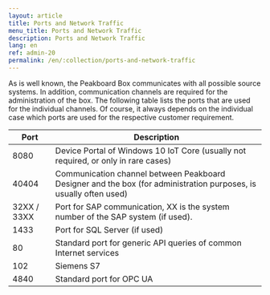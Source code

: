 ```yaml
---
layout: article
title: Ports and Network Traffic
menu_title: Ports and Network Traffic
description: Ports and Network Traffic
lang: en
ref: admin-20
permalink: /en/:collection/ports-and-network-traffic
---
```


As is well known, the Peakboard Box communicates with all possible source systems. In addition, communication channels are required for the administration of the box. The following table lists the ports that are used for the individual channels. Of course, it always depends on the individual case which ports are used for the respective customer requirement.

| **Port** | **Description** |
|-------------|-------------|
| 8080 | Device Portal of Windows 10 IoT Core (usually not required, or only in rare cases) |
| 40404 | Communication channel between Peakboard Designer and the box (for administration purposes, is usually often used) |
32XX / 33XX | Port for SAP communication, XX is the system number of the SAP system (if used).
| 1433 | Port for SQL Server (if used) |
| 80 | Standard port for generic API queries of common Internet services |
| 102 | Siemens S7 |
| 4840 | Standard port for OPC UA |
